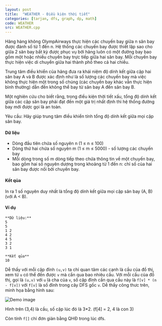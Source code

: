 ```yaml
---
layout: post
title:  "WEATHER - Điều kiện thời tiết"
categories: [tarjan, dfs, graph, dp, math]
code: WEATHER
src: WEATHER.cpp
---
```



Hãng hàng không OlympAirways thực hiện các chuyến bay giữa n sân bay được đánh số từ 1 đến n. Hệ thống các chuyến bay được thiết lập sao cho giữa 2 sân bay bất kỳ được phục vụ bởi hãng luôn có một đường bay bao gồm một hoặc nhiều chuyến bay trực tiếp giữa hai sân bay. Mỗi chuyến bay thực hiện việc di chuyển giữa hai thành phố theo cả hai chiều.

Trung tâm điều khiển của hãng đưa ra khái niệm độ dính kết giữa cặp hai sân bay A và B được xác định như là số lượng các chuyến bay mà việc không thực hiện một trong số chúng (các chuyến bay khác vẫn thực hiện bình thường) dẫn đến không thể bay từ sân bay A đến sân bay B.

Một nghiên cứu cho biết rằng, trong điều kiện thời tiết xấu, tổng độ dính kết giữa các cặp sân bay phải đạt đến một giá trị nhất định thì hệ thống đường bay mới được gọi là an toàn.

Yêu cầu: Hãy giúp trung tâm điều khiển tính tổng độ dính kết giữa mọi cặp sân bay.

#### Dữ liệu

*   Dòng đầu tiên chứa số nguyên n (1 ≤ n ≤ 100)
*   Dòng thứ hai chứa số nguyên m (1 ≤ m ≤ 5000) - số lượng các chuyến bay
*   Mỗi dòng trong số m dòng tiếp theo chứa thông tin về một chuyến bay, bao gồm hai số nguyên dương trong khoảng từ 1 đến n: chỉ số của hai sân bay được nối bởi chuyến bay.

#### Kết qủa

In ra 1 số nguyên duy nhất là tổng độ dính kết giữa mọi cặp sân bay (A, B) (với A < B).

#### Ví dụ

```
**Dữ liệu:**
5
5
1 2
4 2
4 5
3 2
3 1

**Kết qủa**
10
```

<!--more-->



Dễ thấy với mỗi cặp đỉnh `(u,v)` ta chỉ quan tâm các cạnh là cầu của đồ thị, xem từ `u` có thể đến được `v` mà cần qua bao nhiêu cầu. Với mỗi cầu của đồ thị, gọi là `(u,v)` với `u` là cha của `v`, số cặp đỉnh cần qua cầu này là `f[v] * (n - f[v])` với `f[v]` là số đỉnh trong cây DFS gốc `v`. Dễ thấy công thưc trên, minh họa bằng hình sau:

<img src="/static/img/posts/WEATHER.png" alt="Demo image">

Hình trên (3,4) là cầu, số cặp lúc đó là 3*2. (f[4] = 2, 4 là con 3)

Còn tính `f[]` chỉ đơn giản bằng QHĐ trong lúc dfs.
